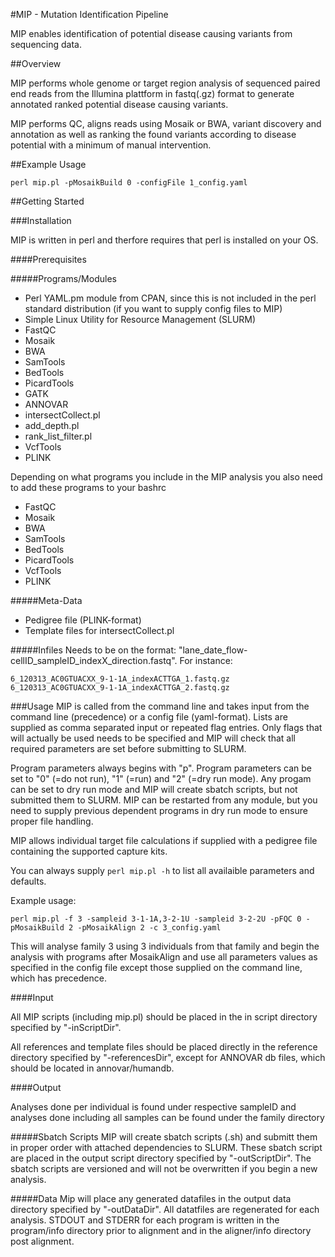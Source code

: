 #MIP - Mutation Identification Pipeline


MIP enables identification of potential disease causing variants from sequencing data. 

##Overview

MIP performs whole genome or target region analysis of sequenced paired end reads from the Illumina plattform in 
fastq(.gz) format to generate annotated ranked potential disease causing variants. 

MIP performs QC, aligns reads using Mosaik or BWA, variant discovery and annotation as well as ranking the found 
variants according to disease potential with a minimum of manual intervention.

##Example Usage
```
perl mip.pl -pMosaikBuild 0 -configFile 1_config.yaml
```

##Getting Started

###Installation

MIP is written in perl and therfore requires that perl is installed on your OS. 

####Prerequisites

#####Programs/Modules
- Perl YAML.pm module from CPAN, since this is not included in the perl standard distribution (if you want to 
  supply config files to MIP)
- Simple Linux Utility for Resource Management (SLURM)
- FastQC
- Mosaik
- BWA
- SamTools
- BedTools
- PicardTools
- GATK
- ANNOVAR
- intersectCollect.pl
- add_depth.pl
- rank_list_filter.pl
- VcfTools
- PLINK

Depending on what programs you include in the MIP analysis you also need to add these programs to your bashrc

- FastQC
- Mosaik
- BWA
- SamTools
- BedTools
- PicardTools
- VcfTools
- PLINK

#####Meta-Data
- Pedigree file (PLINK-format)
- Template files for intersectCollect.pl

#####Infiles
Needs to be on the format: "lane_date_flow-cellID_sampleID_indexX_direction.fastq".  For instance:

```
6_120313_AC0GTUACXX_9-1-1A_indexACTTGA_1.fastq.gz
6_120313_AC0GTUACXX_9-1-1A_indexACTTGA_2.fastq.gz
```

###Usage
MIP is called from the command line and takes input from the command line (precedence) or a config file (yaml-format).
Lists are supplied as comma separated input or repeated flag entries. Only flags that will actually be used needs to 
be specified and MIP will check that all required parameters are set before submitting to SLURM. 

Program parameters always begins with "p". Program parameters can be set to "0" (=do not run), "1" (=run) and "2" 
(=dry run mode). Any progam can be set to dry run mode and MIP will create sbatch scripts, but not submitted them to 
SLURM. MIP can be restarted from any module, but you need to supply previous dependent programs in dry run mode to 
ensure proper file handling. 

MIP allows individual target file calculations if supplied with a pedigree file containing the supported capture kits.

You can always supply ```perl mip.pl -h``` to list all availaible parameters and defaults.  

Example usage:
```
perl mip.pl -f 3 -sampleid 3-1-1A,3-2-1U -sampleid 3-2-2U -pFQC 0 -pMosaikBuild 2 -pMosaikAlign 2 -c 3_config.yaml
```
This will analyse family 3 using 3 individuals from that family and begin the analysis with programs after 
MosaikAlign and use all parameters values as specified in the config file except those supplied on the command line, 
which has precedence.

####Input

All MIP scripts (including mip.pl) should be placed in the in script directory specified by "-inScriptDir".

All references and template files should be placed directly in the reference directory specified by "-referencesDir",
except for ANNOVAR db files, which should be located in annovar/humandb.

####Output

Analyses done per individual is found under respective sampleID and analyses done including all samples can be found
under the family directory

#####Sbatch Scripts
MIP will create sbatch scripts (.sh) and submitt them in proper order with attached dependencies to SLURM. These sbatch 
script are placed in the output script directory specified by "-outScriptDir". The sbatch scripts are versioned and will
not be overwritten if you begin a new analysis.

#####Data
Mip will place any generated datafiles in the output data directory specified by "-outDataDir". All datatfiles are 
regenerated for each analysis. STDOUT and STDERR for each program is written in the program/info directory prior to 
alignment and in the aligner/info directory post alignment.
